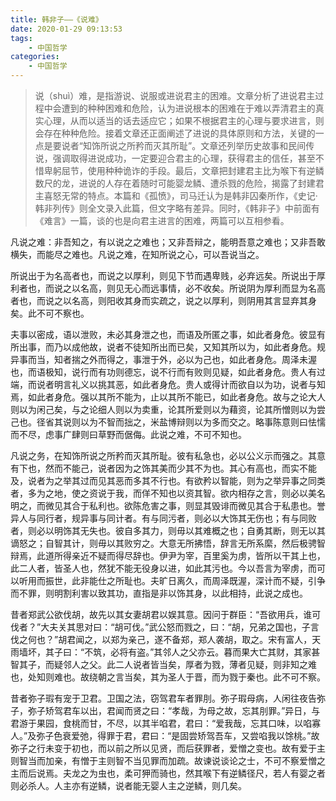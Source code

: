 ```yaml
---
title: 韩非子——《说难》
date: 2020-01-29 09:13:53
tags: 
    - 中国哲学
categories:
    - 中国哲学
---
```

> 说（shuì）难，是指游说、说服或进说君主的困难。文章分析了进说君主过程中会遭到的种种困难和危险，认为进说根本的困难在于难以弄清君主的真实心理，从而以适当的话去适应它；如果不根据君主的心理与要求进言，则会存在种种危险。接着文章还正面阐述了进说的具体原则和方法，关键的一点是要说者“知饰所说之所矜而灭其所耻”。文章还列举历史故事和民间传说，强调取得进说成功，一定要迎合君主的心理，获得君主的信任，甚至不惜卑躬屈节，使用种种诡诈的手段。最后，文章把封建君主比为喉下有逆鳞数尺的龙，进说的人存在着随时可能婴龙鳞、遭杀戮的危险，揭露了封建君主喜怒无常的特点。本篇和《孤愤》，司马迁认为是韩非囚秦所作，《史记·韩非列传》则全文录入此篇，但文字略有差异。同时，《韩非子》中前面有《难言》一篇，谈的也是向君主进言的困难，两篇可以互相参看。

凡说之难：非吾知之，有以说之之难也；又非吾辩之，能明吾意之难也；又非吾敢横失，而能尽之难也。凡说之难，在知所说之心，可以吾说当之。


所说出于为名高者也，而说之以厚利，则见下节而遇卑贱，必弃远矣。所说出于厚利者也，而说之以名高，则见无心而远事情，必不收矣。所说阴为厚利而显为名高者也，而说之以名高，则阳收其身而实疏之，说之以厚利，则阴用其言显弃其身矣。此不可不察也。


夫事以密成，语以泄败，未必其身泄之也，而语及所匿之事，如此者身危。彼显有所出事，而乃以成他故，说者不徒知所出而已矣，又知其所以为，如此者身危。规异事而当，知者揣之外而得之，事泄于外，必以为己也，如此者身危。周泽未渥也，而语极知，说行而有功则德忘，说不行而有败则见疑，如此者身危。贵人有过端，而说者明言礼义以挑其恶，如此者身危。贵人或得计而欲自以为功，说者与知焉，如此者身危。强以其所不能为，止以其所不能已，如此者身危。故与之论大人则以为闲己矣，与之论细人则以为卖重，论其所爱则以为藉资，论其所憎则以为尝己也。径省其说则以为不智而拙之，米盐博辩则以为多而交之。略事陈意则曰怯懦而不尽，虑事广肆则曰草野而倨侮。此说之难，不可不知也。


凡说之务，在知饰所说之所矜而灭其所耻。彼有私急也，必以公义示而强之。其意有下也，然而不能己，说者因为之饰其美而少其不为也。其心有高也，而实不能及，说者为之举其过而见其恶而多其不行也。有欲矜以智能，则为之举异事之同类者，多为之地，使之资说于我，而佯不知也以资其智。欲内相存之言，则必以美名明之，而微见其合于私利也。欲陈危害之事，则显其毁诽而微见其合于私患也。誉异人与同行者，规异事与同计者。有与同污者，则必以大饰其无伤也；有与同败者，则必以明饰其无失也。彼自多其力，则毋以其难概之也；自勇其断，则无以其谪怒之；自智其计，则毋以其败穷之。大意无所拂悟，辞言无所系縻，然后极骋智辩焉，此道所得亲近不疑而得尽辞也。伊尹为宰，百里奚为虏，皆所以干其上也，此二人者，皆圣人也，然犹不能无役身以进，如此其污也。今以吾言为宰虏，而可以听用而振世，此非能仕之所耻也。夫旷日离久，而周泽既渥，深计而不疑，引争而不罪，则明割利害以致其功，直指是非以饰其身，以此相持，此说之成也。


昔者郑武公欲伐胡，故先以其女妻胡君以娱其意。因问于群臣：“吾欲用兵，谁可伐者？”大夫关其思对曰：“胡可伐。”武公怒而戮之，曰：“胡，兄弟之国也，子言伐之何也？”胡君闻之，以郑为亲己，遂不备郑，郑人袭胡，取之。宋有富人，天雨墙坏，其子曰：“不筑，必将有盗。”其邻人之父亦云。暮而果大亡其财，其家甚智其子，而疑邻人之父。此二人说者皆当矣，厚者为戮，薄者见疑，则非知之难也，处知则难也。故绕朝之言当矣，其为圣人于晋，而为戮于秦也。此不可不察。


昔者弥子瑕有宠于卫君。卫国之法，窃驾君车者罪刖。弥子瑕母病，人闲往夜告弥子，弥子矫驾君车以出，君闻而贤之曰：“孝哉，为母之故，忘其刖罪。”异日，与君游于果园，食桃而甘，不尽，以其半啗君，君曰：“爱我哉，忘其口味，以啗寡人。”及弥子色衰爱弛，得罪于君，君曰：“是固尝矫驾吾车，又尝啗我以馀桃。”故弥子之行未变于初也，而以前之所以见贤，而后获罪者，爱憎之变也。故有爱于主则智当而加亲，有憎于主则智不当见罪而加疏。故谏说谈论之士，不可不察爱憎之主而后说焉。夫龙之为虫也，柔可狎而骑也，然其喉下有逆鳞径尺，若人有婴之者则必杀人。人主亦有逆鳞，说者能无婴人主之逆鳞，则几矣。